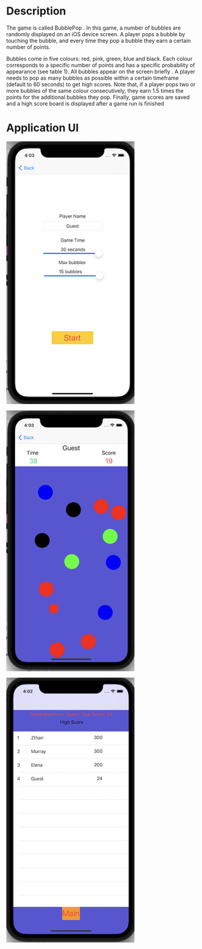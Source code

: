 # Description

The game is called BubblePop . In this game, a number of bubbles are randomly displayed on an iOS device screen. A player pops a
bubble by touching the bubble, and every time they pop a bubble they earn a certain number of points.

Bubbles come in five colours: red, pink, green, blue and black. Each colour corresponds to a specific number of points and has a specific probability of appearance (see table 1). All bubbles appear on the screen briefly . A player needs to pop as many bubbles as possible within a certain timeframe (default to 60 seconds) to get high scores. Note that, if a player pops two or more bubbles of the same colour consecutively, they earn 1.5 times
the points for the additional bubbles they pop. Finally, game scores are saved and a high score board is displayed after a game run is finished

# Application UI

![GameSetting](https://github.com/ethannguyen-uts/BubblePop/blob/main/Images/GameSetting.png?raw=true)

![GamePlay](https://github.com/ethannguyen-uts/BubblePop/blob/main/Images/GamePlay.png?raw=true)

![HighScore](https://github.com/ethannguyen-uts/BubblePop/blob/main/Images/HighScore.png?raw=true)
